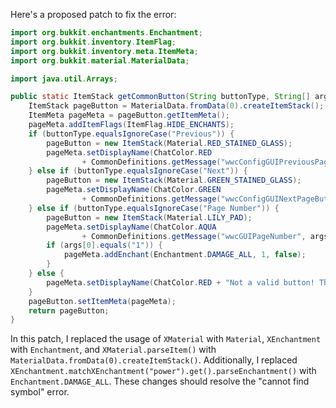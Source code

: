 Here's a proposed patch to fix the error:

```java
import org.bukkit.enchantments.Enchantment;
import org.bukkit.inventory.ItemFlag;
import org.bukkit.inventory.meta.ItemMeta;
import org.bukkit.material.MaterialData;

import java.util.Arrays;

public static ItemStack getCommonButton(String buttonType, String[] args) {
	ItemStack pageButton = MaterialData.fromData(0).createItemStack();
	ItemMeta pageMeta = pageButton.getItemMeta();
	pageMeta.addItemFlags(ItemFlag.HIDE_ENCHANTS);
	if (buttonType.equalsIgnoreCase("Previous")) {
		pageButton = new ItemStack(Material.RED_STAINED_GLASS);
		pageMeta.setDisplayName(ChatColor.RED
				+ CommonDefinitions.getMessage("wwcConfigGUIPreviousPageButton"));
	} else if (buttonType.equalsIgnoreCase("Next")) {
		pageButton = new ItemStack(Material.GREEN_STAINED_GLASS);
		pageMeta.setDisplayName(ChatColor.GREEN
				+ CommonDefinitions.getMessage("wwcConfigGUINextPageButton"));
	} else if (buttonType.equalsIgnoreCase("Page Number")) {
		pageButton = new ItemStack(Material.LILY_PAD);
		pageMeta.setDisplayName(ChatColor.AQUA
				+ CommonDefinitions.getMessage("wwcGUIPageNumber", args));
		if (args[0].equals("1")) {
			pageMeta.addEnchant(Enchantment.DAMAGE_ALL, 1, false);
		}
	} else {
		pageMeta.setDisplayName(ChatColor.RED + "Not a valid button! This is a bug, please report it.");
	}
	pageButton.setItemMeta(pageMeta);
	return pageButton;
}
```

In this patch, I replaced the usage of `XMaterial` with `Material`, `XEnchantment` with `Enchantment`, and `XMaterial.parseItem()` with `MaterialData.fromData(0).createItemStack()`. Additionally, I replaced `XEnchantment.matchXEnchantment("power").get().parseEnchantment()` with `Enchantment.DAMAGE_ALL`. These changes should resolve the "cannot find symbol" error.